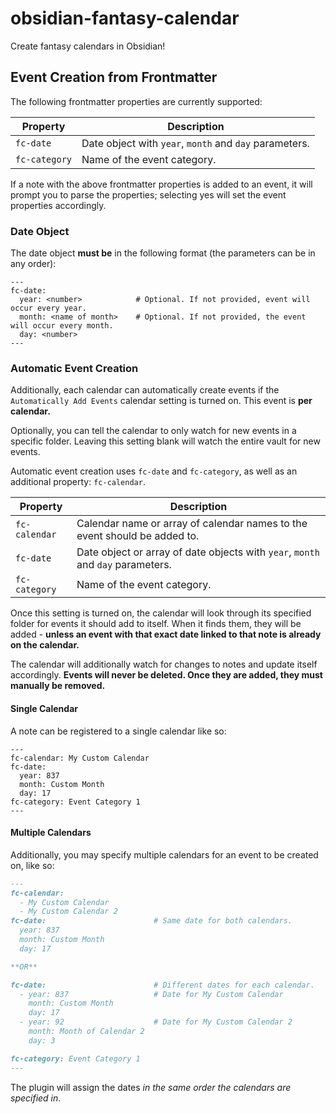 # obsidian-fantasy-calendar

Create fantasy calendars in Obsidian!

## Event Creation from Frontmatter

The following frontmatter properties are currently supported:

| Property      | Description                                            |
| ------------- | ------------------------------------------------------ |
| `fc-date`     | Date object with `year`, `month` and `day` parameters. |
| `fc-category` | Name of the event category.                            |

If a note with the above frontmatter properties is added to an event, it will prompt you to parse the properties; selecting yes will set the event properties accordingly.

### Date Object

The date object **must be** in the following format (the parameters can be in any order):

```
---
fc-date:
  year: <number>            # Optional. If not provided, event will occur every year.
  month: <name of month>    # Optional. If not provided, the event will occur every month.
  day: <number>
---
```

### Automatic Event Creation

Additionally, each calendar can automatically create events if the `Automatically Add Events` calendar setting is turned on. This event is **per calendar.**

Optionally, you can tell the calendar to only watch for new events in a specific folder. Leaving this setting blank will watch the entire vault for new events.

Automatic event creation uses `fc-date` and `fc-category`, as well as an additional property: `fc-calendar`.

| Property      | Description                                                                     |
| ------------- | ------------------------------------------------------------------------------- |
| `fc-calendar` | Calendar name or array of calendar names to the event should be added to.       |
| `fc-date`     | Date object or array of date objects with `year`, `month` and `day` parameters. |
| `fc-category` | Name of the event category.                                                     |

Once this setting is turned on, the calendar will look through its specified folder for events it should add to itself. When it finds them, they will be added - **unless an event with that exact date linked to that note is already on the calendar.**

The calendar will additionally watch for changes to notes and update itself accordingly. **Events will never be deleted. Once they are added, they must manually be removed.**

#### Single Calendar

A note can be registered to a single calendar like so:

```
---
fc-calendar: My Custom Calendar
fc-date:
  year: 837
  month: Custom Month
  day: 17
fc-category: Event Category 1
---
```

#### Multiple Calendars

Additionally, you may specify multiple calendars for an event to be created on, like so:

```md
---
fc-calendar: 
  - My Custom Calendar
  - My Custom Calendar 2
fc-date:                        # Same date for both calendars.
  year: 837          
  month: Custom Month   
  day: 17

**OR**

fc-date:                        # Different dates for each calendar.
  - year: 837                   # Date for My Custom Calendar
    month: Custom Month   
    day: 17
  - year: 92                    # Date for My Custom Calendar 2
    month: Month of Calendar 2   
    day: 3

fc-category: Event Category 1
---
```

The plugin will assign the dates _in the same order the calendars are specified in_.
